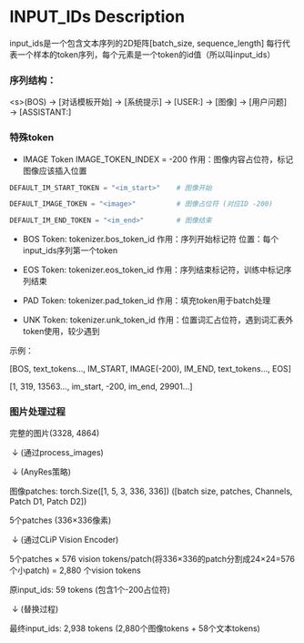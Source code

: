 # INPUT_IDs Description

input_ids是一个包含文本序列的2D矩阵[batch_size, sequence_length]
每行代表一个样本的token序列，每个元素是一个token的id值（所以叫input_ids）

### 序列结构：

\<s\>(BOS) → \[对话模板开始\] → \[系统提示\] → \[USER:\] → \[图像\] → \[用户问题\] → \[ASSISTANT:\]

### 特殊token

- IMAGE Token
  IMAGE_TOKEN_INDEX = -200 
  作用：图像内容占位符，标记图像应该插入位置

```python
DEFAULT_IM_START_TOKEN = "<im_start>"    # 图像开始

DEFAULT_IMAGE_TOKEN = "<image>"          # 图像占位符 (对应ID -200)

DEFAULT_IM_END_TOKEN = "<im_end>"        # 图像结束
```

- BOS Token: 
  tokenizer.bos_token_id 
  作用：序列开始标记符
  位置：每个input_ids序列第一个token
- EOS Token: 
  tokenizer.eos_token_id 
  作用：序列结束标记符，训练中标记序列结束

- PAD Token:
  tokenizer.pad_token_id
  作用：填充token用于batch处理

- UNK Token:
  tokenizer.unk_token_id
  作用：位置词汇占位符，遇到词汇表外token使用，较少遇到

示例：

[BOS, text_tokens..., IM_START, IMAGE(-200), IM_END, text_tokens..., EOS]

[1,   319, 13563..., im_start,    -200,     im_end,   29901...]



### 图片处理过程

完整的图片(3328, 4864)

​    ↓ (通过process_images)

​    ↓ (AnyRes策略)

图像patches: torch.Size([1, 5, 3, 336, 336]) ([batch size, patches, Channels, Patch D1, Patch D2])



5个patches (336×336像素) 

​    ↓ (通过CLiP Vision Encoder)

5个patches × 576 vision tokens/patch(将336×336的patch分割成24×24=576个小patch) = 2,880 个vision tokens



原input_ids: 59 tokens (包含1个-200占位符)

​         ↓ (替换过程)

最终input_ids: 2,938 tokens (2,880个图像tokens + 58个文本tokens)
